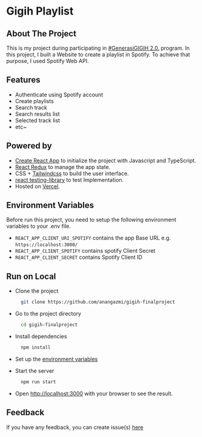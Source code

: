 # Gigih Playlist

## About The Project

This is my project during participating in [#GenerasiGIGIH 2.0.](https://www.anakbangsabisa.org/generasi-gigih) program. In this project, I built a Website to create a playlist in Spotify. To achieve that purpose, I used Spotify Web API.

## Features

- Authenticate using Spotify account
- Create playlists
- Search track
- Search results list
- Selected track list
- etc~

## Powered by

- [Create React App](https://create-react-app.dev/) to initialize the project with Javascript and TypeScript.
- [React Redux](https://react-redux.js.org/) to manage the app state.
- CSS + [Tailwindcss](https://tailwindcss.com/docs/installation) to build the user interface.
- [react testing-library](https://testing-library.com/) to test Implementation.
- Hosted on [Vercel](https://vercel.com/).

## Environment Variables

Before run this project, you need to setup the following environment variables to your .env file.

- `REACT_APP_CLIENT_URI_SPOTIFY` contains the app Base URL e.g. `https://localhost:3000/`
- `REACT_APP_CLIENT_SPOTIFY` contains spotify Client Secret
- `REACT_APP_CLIENT_SECRET` contains Spotify Client ID

## Run on Local

- Clone the project

  ```bash
    git clone https://github.com/anangazmi/gigih-finalproject
  ```

- Go to the project directory

  ```bash
    cd gigih-finalproject
  ```

- Install dependencies

  ```bash
    npm install
  ```

- Set up the [environment variables](#environment-variables)

- Start the server

  ```bash
    npm run start
  ```

- Open <http://localhost:3000> with your browser to see the result.

## Feedback

If you have any feedback, you can create issue(s) [here](https://github.com/anangazmi/gigih-finalproject/issues)
